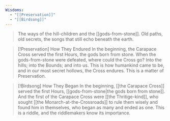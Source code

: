 ```yaml
---
Wisdoms:
  - "[[Preservation]]"
  - "[[Birdsong]]"
---
```

> The ways of the hill-children and the [[gods-from-stone]]. Old paths, old secrets, the songs that still echo beneath the earth.

> [!Preservation] How They Endured
> In the beginning, the Carapace Cross served the first Hours, the gods born from stone. When the gods-from-stone were defeated, where could the Cross go? Into the hills; into the Bounds; and into us. This is how humankind came to be, and in our most secret hollows, the Cross endures. This is a matter of Preservation.

> [!Birdsong] How They Began
> In the beginning, [[the Carapace Cross]] served the first Hours, [[gods-from-stone|the gods born from stone]]. And the first of the Carapace Cross were [[the Thritige-kind]], who sought [[the Monarch-at-the-Crossroads]] to rule them wisely and found him in themselves, who began as many and ended as one. This is a riddle, and the riddlemakers know its importance.



